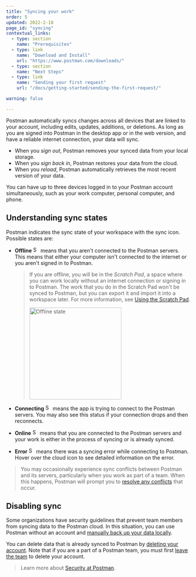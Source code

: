 ```yaml
---
title: "Syncing your work"
order: 5
updated: 2022-2-18
page_id: "syncing"
contextual_links:
  - type: section
    name: "Prerequisites"
  - type: link
    name: "Download and Install"
    url: "https://www.postman.com/downloads/"
  - type: section
    name: "Next Steps"
  - type: link
    name: "Sending your first request"
    url: "/docs/getting-started/sending-the-first-request/"

warning: false

---
```


Postman automatically syncs changes across all devices that are linked to your account, including edits, updates, additions, or deletions. As long as you are signed into Postman in the desktop app or in the web version, and have a reliable internet connection, your data will sync.

* When you _sign out_, Postman removes your synced data from your local storage.
* When you _sign back in_, Postman restores your data from the cloud.
* When you _reload_, Postman automatically retrieves the most recent version of your data.

You can have up to three devices logged in to your Postman account simultaneously, such as your work computer, personal computer, and phone.

## Understanding sync states

Postman indicates the sync state of your workspace with the sync icon. Possible states are:

* **Offline** <img alt="Sync offline icon" src="https://assets.postman.com/postman-docs/icon-sync-offline.jpg#icon" width="16px"> means that you aren't connected to the Postman servers. This means that either your computer isn't connected to the internet or you aren't signed in to Postman.

    > If you are offline, you will be in the _Scratch Pad_, a space where you can work locally without an internet connection or signing in to Postman. The work that you do in the Scratch Pad won't be synced to Postman, but you can export it and import it into a workspace later. For more information, see [Using the Scratch Pad](/docs/getting-started/using-scratch-pad/).
    >
    > <img alt="Offline state" src="https://assets.postman.com/postman-docs/scratch-pad-logged-out-v9.12.jpg" width="250px" />

* **Connecting** <img alt="Sync connecting icon" src="https://assets.postman.com/postman-docs/icon-sync-connecting.jpg#icon" width="16px"> means the app is trying to connect to the Postman servers. You may also see this status if your connection drops and then reconnects.
* **Online** <img alt="Sync online icon" src="https://assets.postman.com/postman-docs/icon-sync-online.jpg#icon" width="16px"> means that you are connected to the Postman servers and your work is either in the process of syncing or is already synced.
* **Error** <img alt="Sync connection error icon" src="https://assets.postman.com/postman-docs/icon-sync-connection-error.jpg#icon" width="16px"> means there was a syncing error while connecting to Postman. Hover over the cloud icon to see detailed information on the error.

> You may occasionally experience sync conflicts between Postman and its servers, particularly when you work as part of a team. When this happens, Postman will prompt you to [resolve any conflicts](/docs/collaborating-in-postman/using-workspaces/conflicts/) that occur.

## Disabling sync

Some organizations have security guidelines that prevent team members from syncing data to the Postman cloud. In this situation, you can use Postman without an account and [manually back up your data locally](/docs/getting-started/importing-and-exporting-data/#exporting-postman-data).

You can delete data that is already synced to Postman by [deleting your account](#deleting-your-postman-account). Note that if you are a part of a Postman team, you must first [leave the team](/docs/collaborating-in-postman/collaboration-intro/#leaving-a-team) to delete your account.

> Learn more about [Security at Postman](https://www.postman.com/trust/security/).
